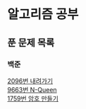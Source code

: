 # 알고리즘 공부
## 푼 문제 목록
### 백준
[2096번 내려가기](https://www.acmicpc.net/problem/2096)  
[9663번 N-Queen](https://www.acmicpc.net/problem/9663)  
[1759번 암호 만들기](https://www.acmicpc.net/problem/1759)  
